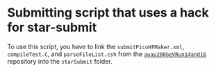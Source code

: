 Submitting script that uses a hack for star-submit
==================================================

To use this script, you have to link the `submitPicoHFMaker.xml`, `compileTest.C`, and `parseFileList.csh` from the
[`auau200GeVRun14and16`](https://github.com/mirsimko/auau200GeVRun14and16/tree/run16/starSubmit)
repository into the `starSubmit` folder.
